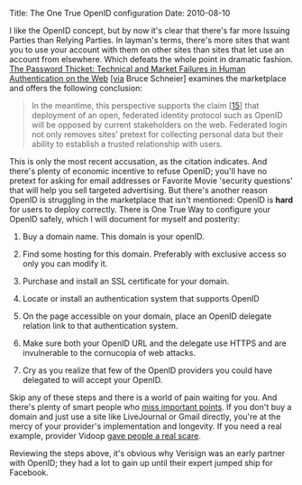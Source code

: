Title: The One True OpenID configuration
Date: 2010-08-10

I like the OpenID concept, but by now it's clear that there's far more Issuing
Parties than Relying Parties. In layman's terms, there's more sites that want
you to use your account with them on other sites than sites that let use an
account from elsewhere. Which defeats the whole point in dramatic fashion.
[The Password Thicket: Technical and Market Failures in Human Authentication
on the Web][1] [[via][2] Bruce Schneier] examines the marketplace and offers
the following conclusion:

> In the meantime, this perspective supports the claim [[15][3]] that
deployment of an open, federated identity protocol such as OpenID will be
opposed by current stakeholders on the web. Federated login not only removes
sites’ pretext for collecting personal data but their ability to establish a
trusted relationship with users.

This is only the most recent accusation, as the citation indicates. And
there's plenty of economic incentive to refuse OpenID; you'll have no pretext
for asking for email addresses or Favorite Movie 'security questions' that
will help you sell targeted advertising. But there's another reason OpenID is
struggling in the marketplace that isn't mentioned: OpenID is **hard** for
users to deploy correctly. There is One True Way to configure your OpenID
safely, which I will document for myself and posterity:

  1. Buy a domain name. This domain is your openID.

  2. Find some hosting for this domain. Preferably with exclusive access so
only you can modify it.

  3. Purchase and install an SSL certificate for your domain.

  4. Locate or install an authentication system that supports OpenID

  5. On the page accessible on your domain, place an OpenID delegate relation
link to that authentication system.

  6. Make sure both your OpenID URL and the delegate use HTTPS and are
invulnerable to the cornucopia of web attacks.

  7. Cry as you realize that few of the OpenID providers you could have
delegated to will accept your OpenID.

Skip any of these steps and there is a world of pain waiting for you. And
there's plenty of smart people who [miss important points][4]. If you don't
buy a domain and just use a site like LiveJournal or Gmail directly, you're at
the mercy of your provider's implementation and longevity. If you need a real
example, provider Vidoop [gave people a real scare][5].

Reviewing the steps above, it's obvious why Verisign was an early partner with
OpenID; they had a lot to gain up until their expert jumped ship for Facebook.

   [1]: http://weis2010.econinfosec.org/papers/session3/weis2010_bonneau.pdf

   [2]: http://www.schneier.com/blog/archives/2010/07/website_passwor_1.html

   [3]: http://techcrunch.com/2008/03/24/is-openid-being-exploited-by-the-big-internet-companies/

   [4]: http://www.reddit.com/r/programming/comments/vder/how_to_actually_use_openid/cvgdn

   [5]: http://factoryjoe.com/blog/2009/06/05/the-fall-of-vidoop/

